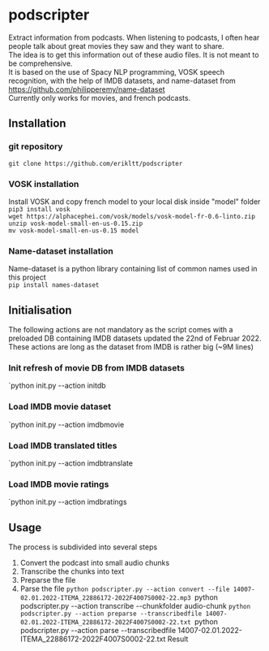 # podscripter
Extract information from podcasts. When listening to podcasts, I often hear people talk about great movies they saw and they want to share.  
The idea is to get this information out of these audio files. It is not meant to be comprehensive.  
It is based on the use of Spacy NLP programming, VOSK speech recognition, with the help of IMDB datasets, and name-dataset from  https://github.com/philipperemy/name-dataset  
Currently only works for movies, and french podcasts.
## Installation
### git repository
`git clone https://github.com/erikltt/podscripter`
### VOSK installation
Install VOSK and copy french model to your local disk inside "model" folder  
`pip3 install vosk`  
`wget https://alphacephei.com/vosk/models/vosk-model-fr-0.6-linto.zip`  
`unzip vosk-model-small-en-us-0.15.zip`  
`mv vosk-model-small-en-us-0.15 model`  
### Name-dataset installation
Name-dataset is a python library containing list of common names used in this project  
`pip install names-dataset`
## Initialisation
The following actions are not mandatory as the script comes with a preloaded DB containing IMDB datasets updated the 22nd of Februar 2022.  
These actions are long as the dataset from IMDB is rather big (~9M lines)
### Init refresh of movie DB from IMDB datasets
`python init.py --action initdb
### Load IMDB movie dataset
`python init.py --action imdbmovie
### Load IMDB translated titles
`python init.py --action imdbtranslate
### Load IMDB movie ratings
`python init.py --action imdbratings
## Usage
The process is subdivided into several steps  
1. Convert the podcast into small audio chunks
2. Transcribe the chunks into text
3. Preparse the file
4. Parse the file
`python podscripter.py --action convert --file 14007-02.01.2022-ITEMA_22886172-2022F4007S0002-22.mp3
`python podscripter.py --action transcribe --chunkfolder audio-chunk
`python podscripter.py --action preparse --transcribedfile 14007-02.01.2022-ITEMA_22886172-2022F4007S0002-22.txt
`python podscripter.py --action parse --transcribedfile 14007-02.01.2022-ITEMA_22886172-2022F4007S0002-22.txt
Result  

